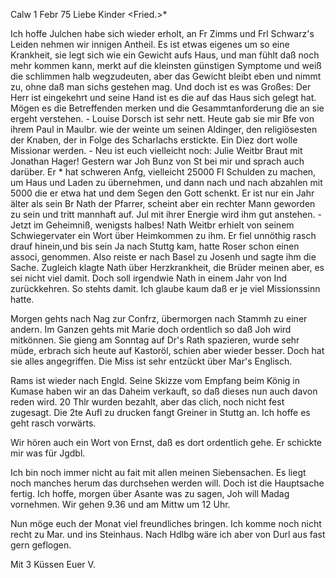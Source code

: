  Calw 1 Febr 75
Liebe Kinder <Fried.>*

Ich hoffe Julchen habe sich wieder erholt, an Fr Zimms und Frl Schwarz's Leiden nehmen wir innigen Antheil. Es ist etwas eigenes um so eine Krankheit, sie legt sich wie ein Gewicht aufs Haus, und man fühlt daß noch mehr kommen kann, merkt auf die kleinsten günstigen Symptome und weiß die schlimmen halb wegzudeuten, aber das Gewicht bleibt eben und nimmt zu, ohne daß man sichs gestehen mag. Und doch ist es was Großes: Der Herr ist eingekehrt und seine Hand ist es die auf das Haus sich gelegt hat. Mögen es die Betreffenden merken und die Gesammtanforderung die an sie ergeht verstehen. - Louise Dorsch ist sehr nett. Heute gab sie mir Bfe von ihrem Paul in Maulbr. wie der weinte um seinen Aldinger, den religiösesten der Knaben, der in Folge des Scharlachs erstickte. Ein Diez dort wolle Missionar werden. - Neu ist euch vielleicht noch: Julie Weitbr Braut mit Jonathan Hager! Gestern war Joh Bunz von St bei mir und sprach auch darüber. Er <Hager>* hat schweren Anfg, vielleicht 25000 Fl Schulden zu machen, um Haus und Laden zu übernehmen, und dann nach und nach abzahlen mit 5000 die er etwa hat und dem Segen den Gott schenkt. Er ist nur ein Jahr älter als sein Br Nath der Pfarrer, scheint aber ein rechter Mann geworden zu sein und tritt mannhaft auf. Jul mit ihrer Energie wird ihm gut anstehen. - Jetzt im Geheimniß, wenigsts halbes! Nath Weitbr erhielt von seinem Schwiegervater ein Wort über Heimkommen zu ihm. Er fiel unnöthig rasch drauf hinein,und bis sein Ja nach Stuttg kam, hatte Roser schon einen associ‚ genommen. Also reiste er nach Basel zu Josenh und sagte ihm die Sache. Zugleich klagte Nath über Herzkrankheit, die Brüder meinen aber, es sei nicht viel damit. Doch soll irgendwie Nath in einem Jahr von Ind zurückkehren. So stehts damit. Ich glaube kaum daß er je viel Missionssinn hatte.

Morgen gehts nach Nag zur Confrz, übermorgen nach Stammh zu einer andern. Im Ganzen gehts mit Marie doch ordentlich so daß Joh wird mitkönnen. Sie gieng am Sonntag auf Dr's Rath spazieren, wurde sehr müde, erbrach sich heute auf Kastoröl, schien aber wieder besser. Doch hat sie alles angegriffen. Die Miss ist sehr entzückt über Mar's Englisch.

Rams ist wieder nach Engld. Seine Skizze vom Empfang beim König in Kumase haben wir an das Daheim verkauft, so daß dieses nun auch davon reden wird. 20 Thlr wurden bezahlt, aber das clich‚ noch nicht fest zugesagt. Die 2te Aufl zu drucken fangt Greiner in Stuttg an. Ich hoffe es geht rasch vorwärts.

Wir hören auch ein Wort von Ernst, daß es dort ordentlich gehe. Er schickte mir was für Jgdbl.

Ich bin noch immer nicht au fait mit allen meinen Siebensachen. Es liegt noch manches herum das durchsehen werden will. Doch ist die Hauptsache fertig. Ich hoffe, morgen über Asante was zu sagen, Joh will Madag vornehmen. Wir gehen 9.36 und am Mittw um 12 Uhr.

Nun möge euch der Monat viel freundliches bringen. Ich komme noch nicht recht zu Mar. und ins Steinhaus. Nach Hdlbg wäre ich aber von Durl aus fast gern geflogen.

Mit 3 Küssen
 Euer V.
